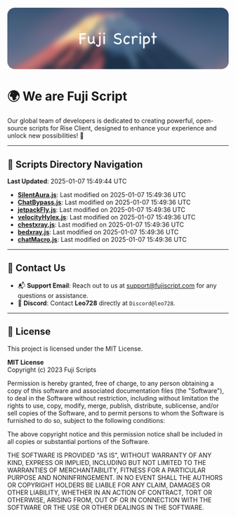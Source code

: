 ![Banner](.github/b.webp)

# 🌍 **We are Fuji Script**

Our global team of developers is dedicated to creating powerful, open-source scripts for Rise Client, designed to enhance your experience and unlock new possibilities! 🌟

---
<!-- SCRIPTS_NAVIGATION_START -->
## 📂 **Scripts Directory Navigation**

**Last Updated**: 2025-01-07 15:49:44 UTC

- **[SilentAura.js](scripts/SilentAura.js)**: Last modified on 2025-01-07 15:49:36 UTC
- **[ChatBypass.js](scripts/ChatBypass.js)**: Last modified on 2025-01-07 15:49:36 UTC
- **[jetpackFly.js](scripts/jetpackFly.js)**: Last modified on 2025-01-07 15:49:36 UTC
- **[velocityHylex.js](scripts/velocityHylex.js)**: Last modified on 2025-01-07 15:49:36 UTC
- **[chestxray.js](scripts/chestxray.js)**: Last modified on 2025-01-07 15:49:36 UTC
- **[bedxray.js](scripts/bedxray.js)**: Last modified on 2025-01-07 15:49:36 UTC
- **[chatMacro.js](scripts/chatMacro.js)**: Last modified on 2025-01-07 15:49:36 UTC

<!-- SCRIPTS_NAVIGATION_END -->

---

## 💬 **Contact Us**  
- 📬 **Support Email**: Reach out to us at [support@fujiscript.com](mailto:support@fujiscript.com) for any questions or assistance.  
- 💬 **Discord**: Contact **Leo728** directly at `Discord@leo728`.

---

## 📜 **License**

This project is licensed under the MIT License.  

**MIT License**  
Copyright (c) 2023 Fuji Scripts  

Permission is hereby granted, free of charge, to any person obtaining a copy of this software and associated documentation files (the "Software"), to deal in the Software without restriction, including without limitation the rights to use, copy, modify, merge, publish, distribute, sublicense, and/or sell copies of the Software, and to permit persons to whom the Software is furnished to do so, subject to the following conditions:  

The above copyright notice and this permission notice shall be included in all copies or substantial portions of the Software.  

THE SOFTWARE IS PROVIDED "AS IS", WITHOUT WARRANTY OF ANY KIND, EXPRESS OR IMPLIED, INCLUDING BUT NOT LIMITED TO THE WARRANTIES OF MERCHANTABILITY, FITNESS FOR A PARTICULAR PURPOSE AND NONINFRINGEMENT. IN NO EVENT SHALL THE AUTHORS OR COPYRIGHT HOLDERS BE LIABLE FOR ANY CLAIM, DAMAGES OR OTHER LIABILITY, WHETHER IN AN ACTION OF CONTRACT, TORT OR OTHERWISE, ARISING FROM, OUT OF OR IN CONNECTION WITH THE SOFTWARE OR THE USE OR OTHER DEALINGS IN THE SOFTWARE.  

